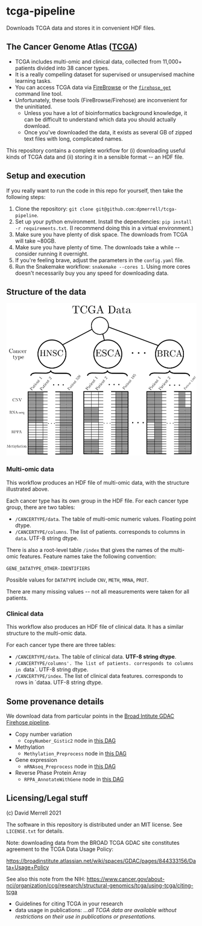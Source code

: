 # tcga-pipeline
Downloads TCGA data and stores it in convenient HDF files.

## The Cancer Genome Atlas ([TCGA](https://www.cancer.gov/about-nci/organization/ccg/research/structural-genomics/tcga))

* TCGA includes multi-omic and clinical data, collected from 11,000+ patients divided into 38 cancer types.
* It is a really compelling dataset for supervised or unsupervised machine learning tasks.
* You can access TCGA data via [FireBrowse](http://firebrowse.org/) or the [`firehose_get`](https://broadinstitute.atlassian.net/wiki/spaces/GDAC/pages/844333139/Download) command line tool.
* Unfortunately, these tools (FireBrowse/Firehose) are inconvenient for the uninitiated. 
    - Unless you have a lot of bioinformatics background knowledge, it can be difficult to understand which data you should actually download.
    - Once you've downloaded the data, it exists as several GB of zipped text files with long, complicated names.

This repository contains a complete workflow for (i) downloading useful kinds of TCGA data and (ii) storing it in a sensible format -- an HDF file.

## Setup and execution

If you really want to run the code in this repo for yourself, then take the following steps:

1. Clone the repository: `git clone git@github.com:dpmerrell/tcga-pipeline`.
2. Set up your python environment. Install the dependencies: `pip install -r requirements.txt`.
   (I recommend doing this in a virtual environment.)
3. Make sure you have plenty of disk space. The downloads from TCGA will take ~80GB.
4. Make sure you have plenty of time. The downloads take a while -- consider running it overnight.
5. If you're feeling brave, adjust the parameters in the `config.yaml` file.
6. Run the Snakemake workflow: `snakemake --cores 1`. Using more cores doesn't necessarily buy you any speed for downloading data.


## Structure of the data

![tcga data schematic](tcga-data.png)

### Multi-omic data 

This workflow produces an HDF file of multi-omic data, with the structure illustrated above.

Each cancer type has its own group in the HDF file.
For each cancer type group, there are two tables:

* `/CANCERTYPE/data`. The table of multi-omic numeric values. Floating point dtype.
* `/CANCERTYPE/columns`. The list of patients. corresponds to columns in `data`. UTF-8 string dtype.

There is also a root-level table `/index` that gives the names of the multi-omic features.
Feature names take the following convention:

`GENE_DATATYPE_OTHER-IDENTIFIERS`

Possible values for `DATATYPE` include `CNV`, `METH`, `MRNA`, `PROT`.
 
There are many missing values -- not all measurements were taken for all patients.

### Clinical data

This workflow also produces an HDF file of clinical data. 
It has a similar structure to the multi-omic data.

For each cancer type there are three tables:

* `/CANCERTYPE/data`. The table of clinical data. **UTF-8 string dtype**.
* `/CANCERTYPE/columns'. The list of patients. corresponds to columns in `data`. UTF-8 string dtype.
* `/CANCERTYPE/index`. The list of clinical data features. corresponds to rows in `dataa. UTF-8 string dtype.

## Some provenance details

We download data from particular points in the [Broad Intitute GDAC Firehose pipeline](https://broadinstitute.atlassian.net/wiki/spaces/GDAC/pages/844333681/Rationale). 

* Copy number variation
    - `CopyNumber_Gistic2` node in [this DAG](http://gdac.broadinstitute.org/Analyses-DAG.html)
* Methylation
    - `Methylation_Preprocess` node in [this DAG](http://gdac.broadinstitute.org/stddata-DAG.html)
* Gene expression
    - `mRNAseq_Preprocess` node in [this DAG](http://gdac.broadinstitute.org/stddata-DAG.html)
* Reverse Phase Protein Array
    - `RPPA_AnnotateWithGene` node in [this DAG](http://gdac.broadinstitute.org/stddata-DAG.html)

## Licensing/Legal stuff

(c) David Merrell 2021

The software in this repository is distributed under an MIT license. See `LICENSE.txt` for details.

Note: downloading data from the BROAD TCGA GDAC site constitutes agreement to the TCGA Data Usage Policy: 

https://broadinstitute.atlassian.net/wiki/spaces/GDAC/pages/844333156/Data+Usage+Policy

See also this note from the NIH: https://www.cancer.gov/about-nci/organization/ccg/research/structural-genomics/tcga/using-tcga/citing-tcga

* Guidelines for citing TCGA in your research
* data usage in publications: *...all TCGA data are available without restrictions on their use in publications or presentations.*
